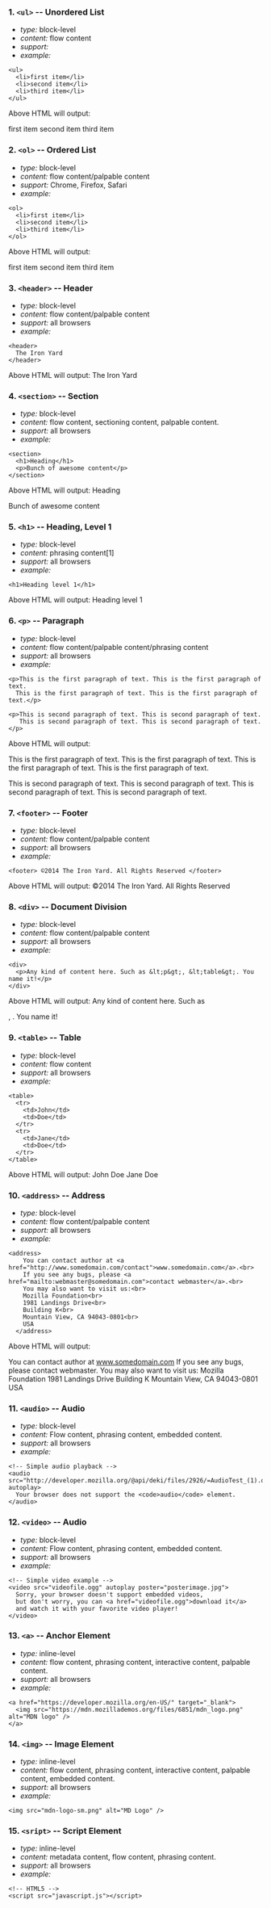 ### 1. `<ul>` -- Unordered List

* *type:* block-level
* *content:* flow content
* *support:* 
* *example:*
```
<ul>
  <li>first item</li>
  <li>second item</li>
  <li>third item</li>
</ul>
```
Above HTML will output:

first item
second item
third item

### 2. `<ol>` -- Ordered List

* *type:* block-level
* *content:* flow content/palpable content
* *support:* Chrome, Firefox, Safari
* *example:*
```
<ol>
  <li>first item</li>
  <li>second item</li>
  <li>third item</li>
</ol>
```
Above HTML will output:

first item
second item
third item

### 3. `<header>` -- Header

* *type:* block-level
* *content:* flow content/palpable content
* *support:* all browsers
* *example:*
```
<header>
  The Iron Yard
</header>
```
Above HTML will output:
The Iron Yard

### 4. `<section>` -- Section

* *type:* block-level
* *content:* flow content, sectioning content, palpable content.
* *support:* all browsers
* *example:*
```
<section>
  <h1>Heading</h1>
  <p>Bunch of awesome content</p>
</section>
```

Above HTML will output:
Heading

Bunch of awesome content

### 5. `<h1>` -- Heading, Level 1

* *type:* block-level
* *content:* phrasing content[1]
* *support:* all browsers
* *example:*
```
<h1>Heading level 1</h1>
```
Above HTML will output:
Heading level 1

### 6. `<p>` -- Paragraph

* *type:* block-level
* *content:* flow content/palpable content/phrasing content
* *support:* all browsers
* *example:*
```
<p>This is the first paragraph of text. This is the first paragraph of text.
  This is the first paragraph of text. This is the first paragraph of text.</p>

<p>This is second paragraph of text. This is second paragraph of text.
   This is second paragraph of text. This is second paragraph of text.</p>
```

Above HTML will output:

This is the first paragraph of text. This is the first paragraph of text. This is the first paragraph of text. This is the first paragraph of text.

This is second paragraph of text. This is second paragraph of text. This is second paragraph of text. This is second paragraph of text.

### 7. `<footer>` -- Footer

* *type:* block-level
* *content:* flow content/palpable content 
* *support:* all browsers
* *example:*
```
<footer> ©2014 The Iron Yard. All Rights Reserved </footer>
```

Above HTML will output: 
©2014 The Iron Yard. All Rights Reserved

### 8. `<div>` -- Document Division

* *type:* block-level
* *content:* flow content/palpable content 
* *support:* all browsers
* *example:*
```
<div>
  <p>Any kind of content here. Such as &lt;p&gt;, &lt;table&gt;. You name it!</p>
</div>
```

Above HTML will output:
Any kind of content here. Such as <p>, <table>. You name it!

### 9. `<table>` -- Table

* *type:* block-level
* *content:* flow content
* *support:* all browsers
* *example:*
```
<table>
  <tr>
    <td>John</td>
    <td>Doe</td>
  </tr>
  <tr>
    <td>Jane</td>
    <td>Doe</td>
  </tr>
</table>
```
Above HTML will output:
John	Doe
Jane	Doe

### 10. `<address>` -- Address

* *type:* block-level
* *content:* flow content/palpable content 
* *support:* all browsers
* *example:*
```
<address>
    You can contact author at <a href="http://www.somedomain.com/contact">www.somedomain.com</a>.<br>
    If you see any bugs, please <a href="mailto:webmaster@somedomain.com">contact webmaster</a>.<br>
    You may also want to visit us:<br>
    Mozilla Foundation<br>
    1981 Landings Drive<br>
    Building K<br>
    Mountain View, CA 94043-0801<br>
    USA
  </address>
```
Above HTML will output:

You can contact author at www.somedomain.com
If you see any bugs, please contact webmaster.
You may also want to visit us:
    Mozilla Foundation
    1981 Landings Drive
    Building K
    Mountain View, CA 94043-0801
    USA

### 11. `<audio>` -- Audio

* *type:* block-level
* *content:* Flow content, phrasing content, embedded content.
* *support:* all browsers
* *example:*

```
<!-- Simple audio playback -->
<audio src="http://developer.mozilla.org/@api/deki/files/2926/=AudioTest_(1).ogg" autoplay>
  Your browser does not support the <code>audio</code> element.
</audio>
```
### 12. `<video>` -- Audio

* *type:* block-level
* *content:* Flow content, phrasing content, embedded content.
* *support:* all browsers
* *example:*

```
<!-- Simple video example -->
<video src="videofile.ogg" autoplay poster="posterimage.jpg">
  Sorry, your browser doesn't support embedded videos, 
  but don't worry, you can <a href="videofile.ogg">download it</a>
  and watch it with your favorite video player!
</video>
```

### 13. `<a>` -- Anchor Element

* *type:* inline-level
* *content:* flow content, phrasing content, interactive content, palpable content.
* *support:* all browsers
* *example:*

```
<a href="https://developer.mozilla.org/en-US/" target="_blank">
  <img src="https://mdn.mozillademos.org/files/6851/mdn_logo.png" alt="MDN logo" />
</a>
```
### 14. `<img>` -- Image Element

* *type:* inline-level
* *content:* flow content, phrasing content, interactive content, palpable content, embedded content.
* *support:* all browsers
* *example:*

```
<img src="mdn-logo-sm.png" alt="MD Logo" />
```
### 15. `<sript>` -- Script Element

* *type:* inline-level
* *content:* metadata content, flow content, phrasing content.
* *support:* all browsers
* *example:*

```
<!-- HTML5 -->
<script src="javascript.js"></script>
```
